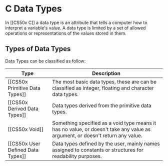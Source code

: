 # C Data Types
In [[CS50x C]] a data type is an attribute that tells a computer how to interpret a variable's value. 
A data type is limited by a set of allowed operations or representations of the values stored in them. 

## Types of Data Types
Data Types can be classified as follow:

| Type                    | Description                                                                                                                 |
|-------------------------|---------------------------------------------------------------------------------------------------------------------------- |
| [[CS50x Primitive Data Types]]|The most basic data types, these are can be classified as integer, floating and character data types.                        |
| [[CS50x Derived Data Types]]      |Data types derived from the primitive data types.                                                                            |
| [[CS50x Void]]                    |Something specified as a void type means it has no value, or doesn't take any value as argument, or doesn't return any value.|
| [[CS50x User Defined Data Types]] |Data types defined by the user, mainly names assigned to constants or structures for readability purposes.                   |
